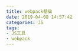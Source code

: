 ```yaml
---
title: webpack基础
date: 2019-04-08 14:57:42
categories: JS
tags: 
- JS工具
- webpack
---
```

<!-- more -->
#
